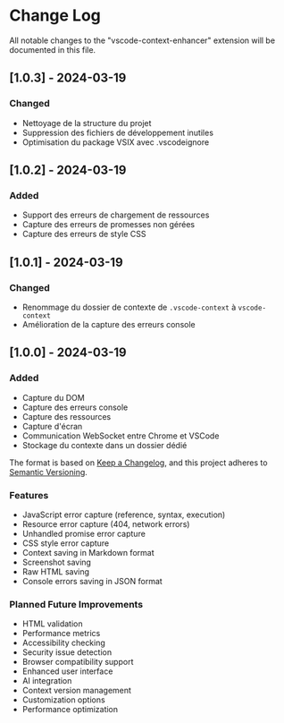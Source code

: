 # Change Log

All notable changes to the "vscode-context-enhancer" extension will be documented in this file.

## [1.0.3] - 2024-03-19

### Changed
- Nettoyage de la structure du projet
- Suppression des fichiers de développement inutiles
- Optimisation du package VSIX avec .vscodeignore

## [1.0.2] - 2024-03-19

### Added
- Support des erreurs de chargement de ressources
- Capture des erreurs de promesses non gérées
- Capture des erreurs de style CSS

## [1.0.1] - 2024-03-19

### Changed
- Renommage du dossier de contexte de `.vscode-context` à `vscode-context`
- Amélioration de la capture des erreurs console

## [1.0.0] - 2024-03-19

### Added
- Capture du DOM
- Capture des erreurs console
- Capture des ressources
- Capture d'écran
- Communication WebSocket entre Chrome et VSCode
- Stockage du contexte dans un dossier dédié

The format is based on [Keep a Changelog](https://keepachangelog.com/en/1.0.0/),
and this project adheres to [Semantic Versioning](https://semver.org/spec/v2.0.0.html).

### Features
- JavaScript error capture (reference, syntax, execution)
- Resource error capture (404, network errors)
- Unhandled promise error capture
- CSS style error capture
- Context saving in Markdown format
- Screenshot saving
- Raw HTML saving
- Console errors saving in JSON format

### Planned Future Improvements
- HTML validation
- Performance metrics
- Accessibility checking
- Security issue detection
- Browser compatibility support
- Enhanced user interface
- AI integration
- Context version management
- Customization options
- Performance optimization 
